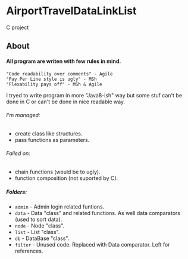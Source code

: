 # AirportTravelDataLinkList
C project

## About
#### All program are writen with few rules in mind.

    "Code readability over comments" - Agile
    "Pay Per Line style is ugly" - MSh
    "Flexability pays off" - MSh & Agile

 I tryed to write program in more "Java8-ish" way but some stuf can't be done in C or can't be done in nice readable way.
 <br>
 ###### I'm managed:
 - create class like structures.
 - pass functions as parameters.
 ###### Failed on:
 - chain functions (would be to ugly).
 - function composition (not suported by C).

##### Folders:
- `admin` - Admin login related funtions.
- `data` - Data "class" and related functions. As well data comparators (used to sort data).
- `node` - Node "class".
- `list` - List "class".
- `db` - DataBase "class".
- `filter` - Unused code. Replaced with Data comparator. Left for references.
